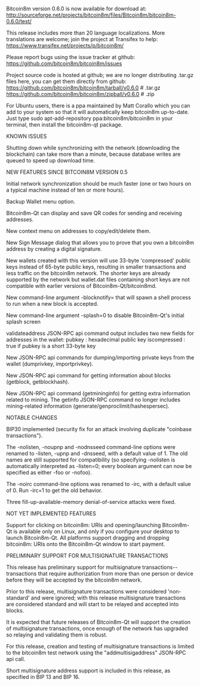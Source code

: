 Bitcoin8m version 0.6.0 is now available for download at:
http://sourceforge.net/projects/bitcoin8m/files/Bitcoin8m/bitcoin8m-0.6.0/test/

This release includes more than 20 language localizations.
More translations are welcome; join the
project at Transifex to help:
https://www.transifex.net/projects/p/bitcoin8m/

Please report bugs using the issue tracker at github:
https://github.com/bitcoin8m/bitcoin8m/issues

Project source code is hosted at github; we are no longer
distributing .tar.gz files here, you can get them
directly from github:
https://github.com/bitcoin8m/bitcoin8m/tarball/v0.6.0  # .tar.gz
https://github.com/bitcoin8m/bitcoin8m/zipball/v0.6.0  # .zip

For Ubuntu users, there is a ppa maintained by Matt Corallo which
you can add to your system so that it will automatically keep
bitcoin8m up-to-date.  Just type
sudo apt-add-repository ppa:bitcoin8m/bitcoin8m
in your terminal, then install the bitcoin8m-qt package.


KNOWN ISSUES

Shutting down while synchronizing with the network
(downloading the blockchain) can take more than a minute,
because database writes are queued to speed up download
time.


NEW FEATURES SINCE BITCOIN8M VERSION 0.5

Initial network synchronization should be much faster
(one or two hours on a typical machine instead of ten or more
hours).

Backup Wallet menu option.

Bitcoin8m-Qt can display and save QR codes for sending
and receiving addresses.

New context menu on addresses to copy/edit/delete them.

New Sign Message dialog that allows you to prove that you
own a bitcoin8m address by creating a digital
signature.

New wallets created with this version will
use 33-byte 'compressed' public keys instead of
65-byte public keys, resulting in smaller
transactions and less traffic on the bitcoin8m
network. The shorter keys are already supported
by the network but wallet.dat files containing
short keys are not compatible with earlier
versions of Bitcoin8m-Qt/bitcoin8md.

New command-line argument -blocknotify=<command>
that will spawn a shell process to run <command> 
when a new block is accepted.

New command-line argument -splash=0 to disable
Bitcoin8m-Qt's initial splash screen

validateaddress JSON-RPC api command output includes
two new fields for addresses in the wallet:
pubkey : hexadecimal public key
iscompressed : true if pubkey is a short 33-byte key

New JSON-RPC api commands for dumping/importing
private keys from the wallet (dumprivkey, importprivkey).

New JSON-RPC api command for getting information about
blocks (getblock, getblockhash).

New JSON-RPC api command (getmininginfo) for getting
extra information related to mining. The getinfo
JSON-RPC command no longer includes mining-related
information (generate/genproclimit/hashespersec).



NOTABLE CHANGES

BIP30 implemented (security fix for an attack involving
duplicate "coinbase transactions").

The -nolisten, -noupnp and -nodnsseed command-line
options were renamed to -listen, -upnp and -dnsseed,
with a default value of 1. The old names are still
supported for compatibility (so specifying -nolisten
is automatically interpreted as -listen=0; every
boolean argument can now be specified as either
-foo or -nofoo).

The -noirc command-line options was renamed to
-irc, with a default value of 0. Run -irc=1 to
get the old behavior.

Three fill-up-available-memory denial-of-service
attacks were fixed.


NOT YET IMPLEMENTED FEATURES

Support for clicking on bitcoin8m: URIs and
opening/launching Bitcoin8m-Qt is available only on Linux,
and only if you configure your desktop to launch
Bitcoin8m-Qt. All platforms support dragging and dropping
bitcoin8m: URIs onto the Bitcoin8m-Qt window to start
payment.


PRELIMINARY SUPPORT FOR MULTISIGNATURE TRANSACTIONS

This release has preliminary support for multisignature
transactions-- transactions that require authorization
from more than one person or device before they
will be accepted by the bitcoin8m network.

Prior to this release, multisignature transactions
were considered 'non-standard' and were ignored;
with this release multisignature transactions are
considered standard and will start to be relayed
and accepted into blocks.

It is expected that future releases of Bitcoin8m-Qt
will support the creation of multisignature transactions,
once enough of the network has upgraded so relaying
and validating them is robust.

For this release, creation and testing of multisignature
transactions is limited to the bitcoin8m test network using
the "addmultisigaddress" JSON-RPC api call.

Short multisignature address support is included in this
release, as specified in BIP 13 and BIP 16.
